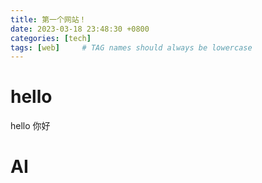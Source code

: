 ```yaml
---
title: 第一个网站！
date: 2023-03-18 23:48:30 +0800
categories: [tech]
tags: [web]     # TAG names should always be lowercase
---
```


# hello
hello 你好
# AI
